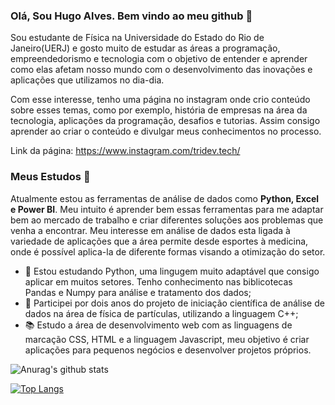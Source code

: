### Olá, Sou Hugo Alves. Bem vindo ao meu github :wave:

Sou estudante de Física na Universidade do Estado do Rio de Janeiro(UERJ) e gosto muito de estudar as áreas  a programação, empreendedorismo e tecnologia com o objetivo de entender e aprender como elas afetam nosso mundo com o desenvolvimento das inovações e aplicações que utilizamos no dia-dia. 

Com esse interesse, tenho uma página no instagram onde crio conteúdo sobre esses temas, como por exemplo, história de empresas na área da tecnologia, aplicações da programação, desafios e tutorias. Assim consigo aprender ao criar o conteúdo e divulgar meus conhecimentos no processo.

Link da página: https://www.instagram.com/tridev.tech/

### Meus Estudos :ledger:

Atualmente estou as ferramentas de análise de dados como **Python, Excel e Power BI**. Meu intuito é aprender bem essas ferramentas para me adaptar bem ao mercado de trabalho e criar diferentes soluções aos problemas que venha a encontrar. Meu interesse em análise de dados esta ligada à variedade de aplicações que a área permite desde esportes à medicina, onde é possível aplica-la de diferente formas visando a otimização do setor.

- 🌱 Estou estudando Python, uma lingugem muito adaptável que consigo aplicar em muitos setores. Tenho conhecimento nas biblicotecas Pandas e Numpy para análise e tratamento dos dados;
- :pencil: Participei por dois anos do projeto de iniciação científica de análise de dados na área de física de partículas, utilizando a linguagem C++;
- :books:  Estudo a área de desenvolvimento web com as linguagens de marcação CSS, HTML e a linguagem Javascript, meu objetivo é criar aplicações para pequenos negócios e desenvolver projetos próprios. 


![Anurag's github stats](https://github-readme-stats.vercel.app/api?username=Hugox96&theme=github_dark&_icons=true)

[![Top Langs](https://github-readme-stats.vercel.app/api/top-langs/?username=anuraghazra&layout=compact&theme=tokyonight)](https://github.com/anuraghazra/github-readme-stats)
